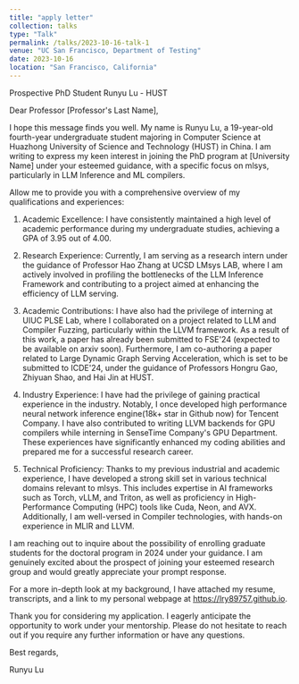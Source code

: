 ```yaml
---
title: "apply letter"
collection: talks
type: "Talk"
permalink: /talks/2023-10-16-talk-1
venue: "UC San Francisco, Department of Testing"
date: 2023-10-16
location: "San Francisco, California"
---
```


<!-- This is a description of your talk, which is a markdown files that can be all markdown-ified like any other post. Yay markdown! -->

Prospective PhD Student Runyu Lu - HUST

Dear Professor [Professor's Last Name],

I hope this message finds you well. My name is Runyu Lu, a 19-year-old fourth-year undergraduate student majoring in Computer Science at Huazhong University of Science and Technology (HUST) in China. I am writing to express my keen interest in joining the PhD program at [University Name] under your esteemed guidance, with a specific focus on mlsys, particularly in LLM Inference and ML compilers.

Allow me to provide you with a comprehensive overview of my qualifications and experiences:

1. Academic Excellence: I have consistently maintained a high level of academic performance during my undergraduate studies, achieving a GPA of 3.95 out of 4.00.
  
2. Research Experience: Currently, I am serving as a research intern under the guidance of Professor Hao Zhang at UCSD LMsys LAB, where I am actively involved in profiling the bottlenecks of the LLM Inference Framework and contributing to a project aimed at enhancing the efficiency of LLM serving.
  
3. Academic Contributions: I have also had the privilege of interning at UIUC PLSE Lab, where I collaborated on a project related to LLM and Compiler Fuzzing, particularly within the LLVM framework. As a result of this work, a paper has already been submitted to FSE'24 (expected to be available on arxiv soon). Furthermore, I am co-authoring a paper related to Large Dynamic Graph Serving Acceleration, which is set to be submitted to ICDE'24, under the guidance of Professors Hongru Gao, Zhiyuan Shao, and Hai Jin at HUST.
  
4. Industry Experience: I have had the privilege of gaining practical experience in the industry. Notably, I once developed high performance neural network inference engine(18k+ star in Github now) for Tencent Company. I have also contributed to writing LLVM backends for GPU compilers while interning in SenseTime Company's GPU Department. These experiences have significantly enhanced my coding abilities and prepared me for a successful research career.
  
5. Technical Proficiency: Thanks to my previous industrial and academic experience, I have developed a strong skill set in various technical domains relevant to mlsys. This includes expertise in AI frameworks such as Torch, vLLM, and Triton, as well as proficiency in High-Performance Computing (HPC) tools like Cuda, Neon, and AVX. Additionally, I am well-versed in Compiler technologies, with hands-on experience in MLIR and LLVM.
  
I am reaching out to inquire about the possibility of enrolling graduate students for the doctoral program in 2024 under your guidance. I am genuinely excited about the prospect of joining your esteemed research group and would greatly appreciate your prompt response.

For a more in-depth look at my background, I have attached my resume, transcripts, and a link to my personal webpage at https://lry89757.github.io.

Thank you for considering my application. I eagerly anticipate the opportunity to work under your mentorship. Please do not hesitate to reach out if you require any further information or have any questions.

Best regards,

Runyu Lu
